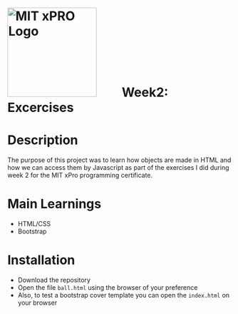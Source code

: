 # <img src="https://globalalumni.xpro.mit.edu/wp-content/uploads/2020/03/main-nav-logo.png" alt="MIT xPRO Logo" style="float: center; margin-right: 50px;" width="200"/> Week2: Excercises

# Description
The purpose of this project was to learn how objects are made in HTML and how we can access them by Javascript as part of the exercises I did during week 2 for the MIT xPro programming certificate.

# Main Learnings
* HTML/CSS
* Bootstrap

# Installation
* Download the repository
* Open the file <code>ball.html</code> using the browser of your preference
* Also, to test a bootstrap cover template you can open the <code>index.html</code> on your browser
